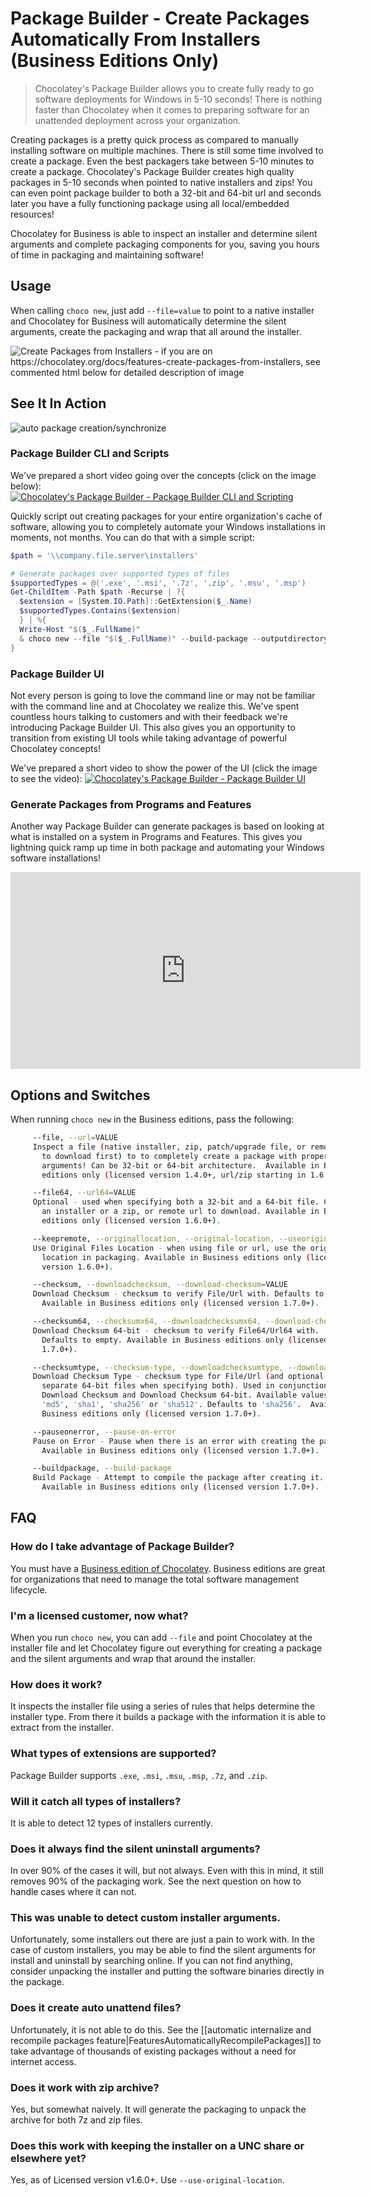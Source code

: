 # Package Builder - Create Packages Automatically From Installers (Business Editions Only)

> Chocolatey's Package Builder allows you to create fully ready to go software deployments for Windows in 5-10 seconds! There is nothing faster than Chocolatey when it comes to preparing software for an unattended deployment across your organization.

Creating packages is a pretty quick process as compared to manually installing software on multiple machines. There is still some time involved to create a package. Even the best packagers take between 5-10 minutes to create a package. Chocolatey's Package Builder creates high quality packages in 5-10 seconds when pointed to native installers and zips! You can even point package builder to both a 32-bit and 64-bit url and seconds later you have a fully functioning package using all local/embedded resources!

Chocolatey for Business is able to inspect an installer and determine silent arguments and complete packaging components for you, saving you hours of time in packaging and maintaining software!

## Usage

When calling `choco new`, just add `--file=value` to point to a native installer and Chocolatey for Business will automatically determine the silent arguments, create the packaging and wrap that all around the installer.

![Create Packages from Installers - if you are on https://chocolatey.org/docs/features-create-packages-from-installers, see commented html below for detailed description of image](images/features/features_packages_from_installers.png)

<!--
Text in the image above:

Chocolatey for Business automatically creates all packaging from an installer!

Create Packages for Installers In Seconds

- What used to take minutes or hours, is now done in seconds.
- Allows customization
- Automatically create packages for your entire organization's file share in under 15 minutes, saving you weeks of work.

This image shows running `choco new --file .\installers\1Password-4.6.0.598.exe`.

-->

## See It In Action

![auto package creation/synchronize](images/gifs/choco_business_features.gif)

### Package Builder CLI and Scripts

We've prepared a short video going over the concepts (click on the image below):
[![Chocolatey's Package Builder - Package Builder CLI and Scripting](https://cloud.githubusercontent.com/assets/63502/20327872/b0caf0d8-ab54-11e6-8c40-8bdeeb8eb13c.png)](https://www.youtube.com/watch?v=6TXY5Ie-3wg&list=PLfn-TaDnc1us5X-PVlxW8M1h-6mXEXZSG&index=1 "Chocolatey's Package Builder - Package Builder CLI and Scripting")

Quickly script out creating packages for your entire organization's cache of software, allowing you to completely automate your Windows installations in moments, not months. You can do that with a simple script:

~~~powershell
$path = '\\company.file.server\installers'

# Generate packages over supported types of files
$supportedTypes = @('.exe', '.msi', '.7z', '.zip', '.msu', '.msp')
Get-ChildItem -Path $path -Recurse | ?{
  $extension = [System.IO.Path]::GetExtension($_.Name)
  $supportedTypes.Contains($extension)
  } | %{
  Write-Host "$($_.FullName)"
  & choco new --file "$($_.FullName)" --build-package --outputdirectory $pwd
}
~~~

### Package Builder UI
Not every person is going to love the command line or may not be familiar with the command line and at Chocolatey we realize this. We've spent countless hours talking to customers and with their feedback we're introducing Package Builder UI. This also gives you an opportunity to transition from existing UI tools while taking advantage of powerful Chocolatey concepts!



We've prepared a short video to show the power of the UI (click the image to see the video):
[![Chocolatey's Package Builder - Package Builder UI](https://img.youtube.com/vi/qJNKR_PEQqY/0.jpg)](https://www.youtube.com/watch?v=qJNKR_PEQqY&list=PLfn-TaDnc1us5X-PVlxW8M1h-6mXEXZSG&index=2 "Chocolatey's Package Builder - Package Builder UI")

### Generate Packages from Programs and Features
Another way Package Builder can generate packages is based on looking at what is installed on a system in Programs and Features. This gives you lightning quick ramp up time in both package and automating your Windows software installations!

<iframe width="560" height="315" src="https://www.youtube.com/embed/Mw_ReipnskI" frameborder="0" allowfullscreen></iframe>

## Options and Switches

When running `choco new` in the Business editions, pass the following:

~~~sh
     --file, --url=VALUE
     Inspect a file (native installer, zip, patch/upgrade file, or remote url
       to download first) to to completely create a package with proper silent
       arguments! Can be 32-bit or 64-bit architecture.  Available in Business
       editions only (licensed version 1.4.0+, url/zip starting in 1.6.0).

     --file64, --url64=VALUE
     Optional - used when specifying both a 32-bit and a 64-bit file. Can be
       an installer or a zip, or remote url to download. Available in Business
       editions only (licensed version 1.6.0+).

     --keepremote, --originallocation, --original-location, --useoriginallocation, --use-original-location, --useoriginalfileslocation, --use-original-files-location
     Use Original Files Location - when using file or url, use the original
       location in packaging. Available in Business editions only (licensed
       version 1.6.0+).

     --checksum, --downloadchecksum, --download-checksum=VALUE
     Download Checksum - checksum to verify File/Url with. Defaults to empty.
       Available in Business editions only (licensed version 1.7.0+).

     --checksum64, --checksumx64, --downloadchecksumx64, --download-checksum-x64=VALUE
     Download Checksum 64-bit - checksum to verify File64/Url64 with.
       Defaults to empty. Available in Business editions only (licensed version
       1.7.0+).

     --checksumtype, --checksum-type, --downloadchecksumtype, --download-checksum-type=VALUE
     Download Checksum Type - checksum type for File/Url (and optional
       separate 64-bit files when specifying both). Used in conjunction with
       Download Checksum and Download Checksum 64-bit. Available values are
       'md5', 'sha1', 'sha256' or 'sha512'. Defaults to 'sha256'.  Available in
       Business editions only (licensed version 1.7.0+).

     --pauseonerror, --pause-on-error
     Pause on Error - Pause when there is an error with creating the package.
       Available in Business editions only (licensed version 1.7.0+).

     --buildpackage, --build-package
     Build Package - Attempt to compile the package after creating it.
       Available in Business editions only (licensed version 1.7.0+).
~~~

## FAQ

### How do I take advantage of Package Builder?
You must have a [Business edition of Chocolatey](https://chocolatey.org/compare). Business editions are great for organizations that need to manage the total software management lifecycle.

### I'm a licensed customer, now what?
When you run `choco new`, you can add `--file` and point Chocolatey at the installer file and let Chocolatey figure out everything for creating a package and the silent arguments and wrap that around the installer.

### How does it work?
It inspects the installer file using a series of rules that helps determine the installer type. From there it builds a package with the information it is able to extract from the installer.

### What types of extensions are supported?

Package Builder supports `.exe`, `.msi`, `.msu`, `.msp`, `.7z`, and `.zip`.

### Will it catch all types of installers?
It is able to detect 12 types of installers currently.

### Does it always find the silent uninstall arguments?
In over 90% of the cases it will, but not always. Even with this in mind, it still removes 90% of the packaging work. See the next question on how to handle cases where it can not.

### This was unable to detect custom installer arguments.
Unfortunately, some installers out there are just a pain to work with. In the case of custom installers, you may be able to find the silent arguments for install and uninstall by searching online. If you can not find anything, consider unpacking the installer and putting the software binaries directly in the package.

### Does it create auto unattend files?
Unfortunately, it is not able to do this. See the [[automatic internalize and recompile packages feature|FeaturesAutomaticallyRecompilePackages]] to take advantage of thousands of existing packages without a need for internet access.

### Does it work with zip archive?
Yes, but somewhat naively. It will generate the packaging to unpack the archive for both 7z and zip files.

### Does this work with keeping the installer on a UNC share or elsewhere yet?
Yes, as of Licensed version v1.6.0+. Use `--use-original-location`.
